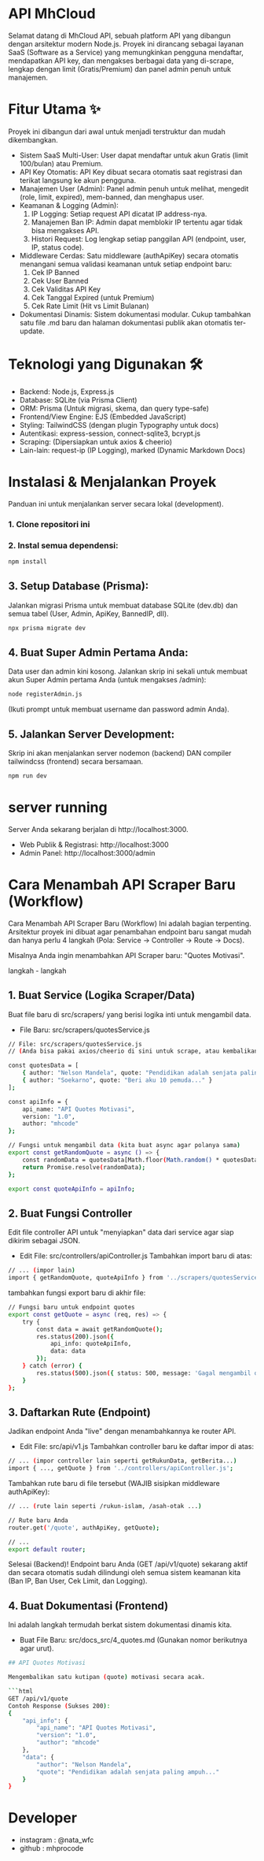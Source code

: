 # API MhCloud
Selamat datang di MhCloud API, sebuah platform API yang dibangun dengan arsitektur modern Node.js. Proyek ini dirancang sebagai layanan SaaS (Software as a Service) yang memungkinkan pengguna mendaftar, mendapatkan API key, dan mengakses berbagai data yang di-scrape, lengkap dengan limit (Gratis/Premium) dan panel admin penuh untuk manajemen.

# Fitur Utama ✨
Proyek ini dibangun dari awal untuk menjadi terstruktur dan mudah dikembangkan.
- Sistem SaaS Multi-User: User dapat mendaftar untuk akun Gratis (limit 100/bulan) atau Premium.
- API Key Otomatis: API Key dibuat secara otomatis saat registrasi dan terikat langsung ke akun pengguna.
- Manajemen User (Admin): Panel admin penuh untuk melihat, mengedit (role, limit, expired), mem-banned, dan menghapus user.
- Keamanan & Logging (Admin):
    1. IP Logging: Setiap request API dicatat IP address-nya.
    2. Manajemen Ban IP: Admin dapat memblokir IP tertentu agar tidak bisa mengakses API.
    3. Histori Request: Log lengkap setiap panggilan API (endpoint, user, IP, status code).
- Middleware Cerdas: Satu middleware (authApiKey) secara otomatis menangani semua validasi keamanan untuk setiap endpoint baru:
    1. Cek IP Banned
    2. Cek User Banned
    3. Cek Validitas API Key
    4. Cek Tanggal Expired (untuk Premium)
    5. Cek Rate Limit (Hit vs Limit Bulanan)
- Dokumentasi Dinamis: Sistem dokumentasi modular. Cukup tambahkan satu file .md baru dan halaman dokumentasi publik akan otomatis ter-update.

# Teknologi yang Digunakan 🛠️
- Backend: Node.js, Express.js
- Database: SQLite (via Prisma Client)
- ORM: Prisma (Untuk migrasi, skema, dan query type-safe)
- Frontend/View Engine: EJS (Embedded JavaScript)
- Styling: TailwindCSS (dengan plugin Typography untuk docs)
- Autentikasi: express-session, connect-sqlite3, bcrypt.js
- Scraping: (Dipersiapkan untuk axios & cheerio)
- Lain-lain: request-ip (IP Logging), marked (Dynamic Markdown Docs)
# Instalasi & Menjalankan Proyek
Panduan ini untuk menjalankan server secara lokal (development).
### 1. Clone repositori ini
### 2. Instal semua dependensi:
```bash
npm install
```
## 3. Setup Database (Prisma):
Jalankan migrasi Prisma untuk membuat database SQLite (dev.db) dan semua tabel (User, Admin, ApiKey, BannedIP, dll).
```bash
npx prisma migrate dev
```
## 4. Buat Super Admin Pertama Anda:
Data user dan admin kini kosong. Jalankan skrip ini sekali untuk membuat akun Super Admin pertama Anda (untuk mengakses /admin):
```bash
node registerAdmin.js
```
(Ikuti prompt untuk membuat username dan password admin Anda).
## 5. Jalankan Server Development:
Skrip ini akan menjalankan server nodemon (backend) DAN compiler tailwindcss (frontend) secara bersamaan.
```bash
npm run dev
```
# server running
Server Anda sekarang berjalan di http://localhost:3000.
- Web Publik & Registrasi: http://localhost:3000
- Admin Panel: http://localhost:3000/admin

# Cara Menambah API Scraper Baru (Workflow)
Cara Menambah API Scraper Baru (Workflow)
Ini adalah bagian terpenting. Arsitektur proyek ini dibuat agar penambahan endpoint baru sangat mudah dan hanya perlu 4 langkah (Pola: Service -> Controller -> Route -> Docs).

Misalnya Anda ingin menambahkan API Scraper baru: "Quotes Motivasi".

langkah - langkah
## 1. Buat Service (Logika Scraper/Data)
Buat file baru di src/scrapers/ yang berisi logika inti untuk mengambil data.
- File Baru: src/scrapers/quotesService.js
```bash
// File: src/scrapers/quotesService.js
// (Anda bisa pakai axios/cheerio di sini untuk scrape, atau kembalikan data statis)

const quotesData = [
    { author: "Nelson Mandela", quote: "Pendidikan adalah senjata paling ampuh..." },
    { author: "Soekarno", quote: "Beri aku 10 pemuda..." }
];

const apiInfo = {
    api_name: "API Quotes Motivasi",
    version: "1.0",
    author: "mhcode"
};

// Fungsi untuk mengambil data (kita buat async agar polanya sama)
export const getRandomQuote = async () => {
    const randomData = quotesData[Math.floor(Math.random() * quotesData.length)];
    return Promise.resolve(randomData);
};

export const quoteApiInfo = apiInfo;
```

## 2. Buat Fungsi Controller
Edit file controller API untuk "menyiapkan" data dari service agar siap dikirim sebagai JSON.
- Edit File: src/controllers/apiController.js
Tambahkan import baru di atas:
```bash
// ... (impor lain)
import { getRandomQuote, quoteApiInfo } from '../scrapers/quotesService.js';
```
tambahkan fungsi export baru di akhir file:
```bash
// Fungsi baru untuk endpoint quotes
export const getQuote = async (req, res) => {
    try {
        const data = await getRandomQuote();
        res.status(200).json({
            api_info: quoteApiInfo,
            data: data
        });
    } catch (error) {
        res.status(500).json({ status: 500, message: 'Gagal mengambil quote', error: error.message });
    }
};
```
## 3. Daftarkan Rute (Endpoint)
Jadikan endpoint Anda "live" dengan menambahkannya ke router API.
- Edit File: src/api/v1.js
Tambahkan controller baru ke daftar impor di atas:
```bash
// ... (impor controller lain seperti getRukunData, getBerita...)
import { ..., getQuote } from '../controllers/apiController.js';
```
Tambahkan rute baru di file tersebut (WAJIB sisipkan middleware authApiKey):
```bash
// ... (rute lain seperti /rukun-islam, /asah-otak ...)

// Rute baru Anda
router.get('/quote', authApiKey, getQuote);

// ...
export default router;
```
Selesai (Backend)! Endpoint baru Anda (GET /api/v1/quote) sekarang aktif dan secara otomatis sudah dilindungi oleh semua sistem keamanan kita (Ban IP, Ban User, Cek Limit, dan Logging).

## 4. Buat Dokumentasi (Frontend)
Ini adalah langkah termudah berkat sistem dokumentasi dinamis kita.
- Buat File Baru: src/docs_src/4_quotes.md (Gunakan nomor berikutnya agar urut).
```bash
## API Quotes Motivasi

Mengembalikan satu kutipan (quote) motivasi secara acak.

```html
GET /api/v1/quote
Contoh Response (Sukses 200):
{
    "api_info": {
        "api_name": "API Quotes Motivasi",
        "version": "1.0",
        "author": "mhcode"
    },
    "data": {
        "author": "Nelson Mandela",
        "quote": "Pendidikan adalah senjata paling ampuh..."
    }
}
```

# Developer
- instagram : @nata_wfc
- github : mhprocode